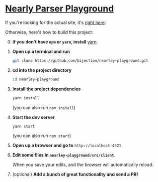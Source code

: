 # [Nearly Parser Playground](https://omrelli.ug/nearley-playground/)

If you're looking for the actual site, it's [right here](https://omrelli.ug/nearley-playground/).

Otherwise, here's how to build this project:

0. **If you don't have `npm` or `yarn`, install** [yarn](https://yarnpkg.com/en/docs/install).

1. **Open up a terminal and run**

    ```bash
    git clone https://github.com/bijection/nearley-playground.git
    ```

2. **cd into the project directory**
    ```bash
    cd nearley-playground
    ```

3. **Install the project dependencies**
    ```bash
    yarn install
    ```

    (you can also run `npm install`)

4. **Start the dev server**
    ```bash
    yarn start
    ```

    (you can also run `npm start`)

5. **Open up a browser and go to** `http://localhost:4321`

6. **Edit some files in `nearley-playground/src/client`.**
    
    When you save your edits, and the browser will automatically reload.

7. (optional) **Add a bunch of great functionality and send a PR!**